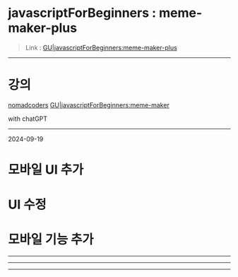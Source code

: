 # javascriptForBeginners : meme-maker-plus

> Link : [GU|javascriptForBeginners:meme-maker-plus](https://ioabcoi.github.io/fedev/javascriptForBeginners/meme-maker-plus/index.html "GU")

---------------------------

# 강의
[nomadcoders](https://nomadcoders.co/javascript-for-beginners-2 "nomadcoders")
[GU|javascriptForBeginners:meme-maker](https://ioabcoi.github.io/fedev/javascriptForBeginners/meme-maker/index.html "GU")

with chatGPT

---------------------------
2024-09-19

# 모바일 UI 추가


# UI 수정


# 모바일 기능 추가

---------------------------
---------------------------
---------------------------